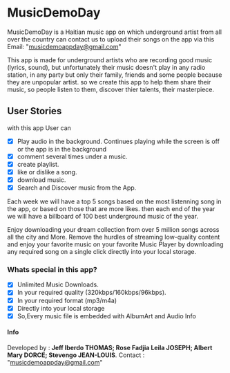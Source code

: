 # MusicDemoDay
MusicDemoDay is a Haitian music app on which underground artist from all over the country
 can contact us to upload their songs on the app via this Email: "musicdemoappday@gmail.com"

This app is made for underground artists who are recording good music (lyrics, sound), but unfortunately 
their music doesn't play in any radio station, in any party but only their family, friends and some people because they are unpopular artist.
so we create this app to help them share their music, so people listen to them, discover thier talents, their masterpiece.

## User Stories
with this app User can 
- [X] Play audio in the background.
	Continues playing while the screen is off or the app is in the background
- [X] comment several times under a music.
- [X] create  playlist.
- [X] like or dislike a song.
- [X] download music.
- [X] Search and Discover music from the App.

 Each week we will have a top 5 songs based on the most listenning song in the app, or based on those that are more likes. 
then each end of the year we will have a billboard of 100 best underground music of the year. 

Enjoy downloading your dream collection from over 5 million songs across all the city and More. 
Remove the hurdles of streaming low-quality content and enjoy your favorite music 
on your favorite Music Player by downloading any required song on a single click directly into your local storage.

### Whats special in this app?
- [X] Unlimited Music Downloads.
- [X] In your required quality (320kbps/160kbps/96kbps).
- [X] In your required format (mp3/m4a)
- [X] Directly into your local storage
- [X] So,Every music file is embedded with AlbumArt and Audio Info

#### Info
Developed by : **Jeff Iberdo THOMAS; Rose Fadjia Leila JOSEPH; Albert Mary DORCE; Stevengo JEAN-LOUIS**.
Contact : "musicdemoappday@gmail.com"
